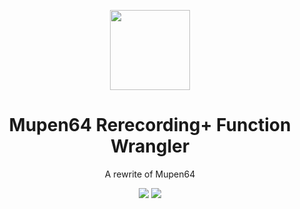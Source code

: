 <p align="center">
  <img width="128" align="center" src="https://user-images.githubusercontent.com/48759429/197560150-7b2f7c78-4749-4705-8948-f8643bb5296e.png">
</p>

<h1 align="center">
  Mupen64 Rerecording+ Function Wrangler

</h1>
<p align="center">
  A rewrite of Mupen64
</p>
<p align="center">
    <img src="https://img.shields.io/badge/Status-Work%20In%20Progress-orange?style=for-the-badge"/>
    <img src="https://img.shields.io/badge/Stage-Video%20Output-lightgray?style=for-the-badge"/>
</p>


